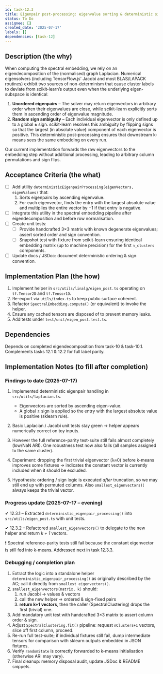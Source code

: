 ```yaml
---
id: task-12.3
title: Eigenpair post-processing: eigenvalue sorting & deterministic sign flipping
status: To Do
assignee: []
created_date: '2025-07-17'
labels: []
dependencies: [task-12]
---
```


## Description (the why)

When computing the spectral embedding, we rely on an eigendecomposition of the (normalised) graph Laplacian. Numerical eigensolvers (including TensorFlow.js’ Jacobi and most BLAS/LAPACK routines) exhibit two sources of non-determinism that cause cluster labels to deviate from scikit-learn’s output even when the underlying eigen-subspace is identical:

1. **Unordered eigenpairs** – The solver may return eigenvectors in arbitrary order when their eigenvalues are close, while scikit-learn explicitly sorts them in ascending order of eigenvalue magnitude.
2. **Random sign ambiguity** – Each individual eigenvector is only defined up to a global ± sign. scikit-learn resolves this ambiguity by flipping signs so that the largest (in absolute value) component of each eigenvector is positive. This deterministic post-processing ensures that downstream k-means sees the same embedding on every run.

Our current implementation forwards the raw eigenvectors to the embedding step without additional processing, leading to arbitrary column permutations and sign flips.

## Acceptance Criteria (the what)

- [ ] Add utility `deterministicEigenpairProcessing(eigenVectors, eigenValues)` that:
  1. Sorts eigenpairs by ascending eigenvalue.
  2. For each eigenvector, finds the entry with the largest absolute value and multiplies the entire vector by −1 if that entry is negative.
- [ ] Integrate this utility in the spectral embedding pipeline after eigendecomposition and before row normalisation.
- [ ] Create unit tests:
  - [ ] Provide handcrafted 3×3 matrix with known degenerate eigenvalues; assert sorted order and sign convention.
  - [ ] Snapshot test with fixture from scikit-learn ensuring identical embedding matrix (up to machine precision) for the first `n_clusters` components.
- [ ] Update docs / JSDoc: document deterministic ordering & sign convention.

## Implementation Plan (the how)

1. Implement helper in `src/utils/linalg/eigen_post.ts` operating on `tf.Tensor2D` and `tf.Tensor1D`.
2. Re-export via `utils/index.ts` to keep public surface coherent.
3. Refactor `SpectralEmbedding.compute()` (or equivalent) to invoke the helper.
4. Ensure any cached tensors are disposed of to prevent memory leaks.
5. Add tests under `test/unit/eigen_post.test.ts`.

## Dependencies

Depends on completed eigendecomposition from task-10 & task-10.1. Complements tasks 12.1 & 12.2 for full label parity.

## Implementation Notes (to fill after completion)

### Findings to date (2025-07-17)

1. Implemented deterministic eigenpair handling in `src/utils/laplacian.ts`.
   - Eigenvectors are sorted by ascending eigen-value.
   - A global ± sign is applied so the entry with the largest absolute value is positive (sklearn rule).

2. Basic Laplacian / Jacobi unit tests stay green → helper appears numerically correct on toy inputs.

3. However the full reference-parity test-suite still fails almost completely (low/NaN ARI). One robustness test now also fails (all samples assigned to the same cluster).

4. Experiment: dropping the first trivial eigenvector (λ≈0) before k-means improves some fixtures → indicates the constant vector is currently included when it should be excluded.

5. Hypothesis: ordering / sign logic is executed _after_ truncation, so we may still end up with permuted columns. Also `smallest_eigenvectors()` always keeps the trivial vector.

### Progress update (2025-07-17 – evening)

✔ 12.3.1 – Extracted `deterministic_eigenpair_processing()` into `src/utils/eigen_post.ts` with unit tests.

✔ 12.3.2 – Refactored `smallest_eigenvectors()` to delegate to the new helper and return _k + 1_ vectors.

❗ Spectral reference-parity tests still fail because the constant eigenvector is still fed into k-means. Addressed next in task 12.3.3.

### Debugging / completion plan

1. Extract the logic into a standalone helper `deterministic_eigenpair_processing()` as originally described by the AC; call it directly from `smallest_eigenvectors()`.
2. `smallest_eigenvectors(matrix, k)` should:
   1. run Jacobi → values & vectors
   2. call the new helper → ordered & sign-fixed pairs
   3. **return k+1 vectors**, then the caller (SpectralClustering) drops the first (trivial) one.
3. Add mandatory unit test with handcrafted 3×3 matrix to assert column order & sign.
4. Adjust `SpectralClustering.fit()` pipeline: request `nClusters+1` vectors, slice off first column, proceed.
5. Re-run full test-suite; if individual fixtures still fail, dump intermediate tensors for comparison with sklearn outputs embedded in JSON fixtures.
6. Verify `randomState` is correctly forwarded to k-means initialisation (otherwise ARI may vary).
7. Final cleanup: memory disposal audit, update JSDoc & README snippets.
